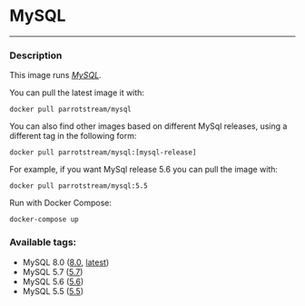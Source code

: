 # **MySQL**
___

### Description

This image runs [*MySQL*](https://www.mysql.com).

You can pull the latest image it with:

    docker pull parrotstream/mysql


You can also find other images based on different MySql releases, using a different tag in the following form:

    docker pull parrotstream/mysql:[mysql-release]


For example, if you want MySql release 5.6 you can pull the image with:

    docker pull parrotstream/mysql:5.5


Run with Docker Compose:

    docker-compose up

### Available tags:

- MySQL 8.0 ([8.0](https://github.com/parrot-stream/docker-mysql/blob/8.0/Dockerfile), [latest](https://github.com/parrot-stream/docker-mysql/blob/latest/Dockerfile))
- MySQL 5.7 ([5.7](https://github.com/parrot-stream/docker-mysql/blob/5.7/Dockerfile))
- MySQL 5.6 ([5.6](https://github.com/parrot-stream/docker-mysql/blob/5.6/Dockerfile))
- MySQL 5.5 ([5.5](https://github.com/parrot-stream/docker-mysql/blob/5.5/Dockerfile))

